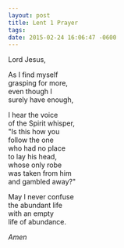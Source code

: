 ```yaml
---
layout: post
title: Lent 1 Prayer
tags:
date: 2015-02-24 16:06:47 -0600
---
```


Lord Jesus,  

As I find myself  
grasping for more,  
even though I  
surely have enough,

I hear the voice  
of the Spirit whisper,  
"Is this how you  
follow the one  
who had no place  
to lay his head,  
whose only robe  
was taken from him  
and gambled away?"

May I never confuse  
the abundant life  
with an empty  
life of abundance.

*Amen*
